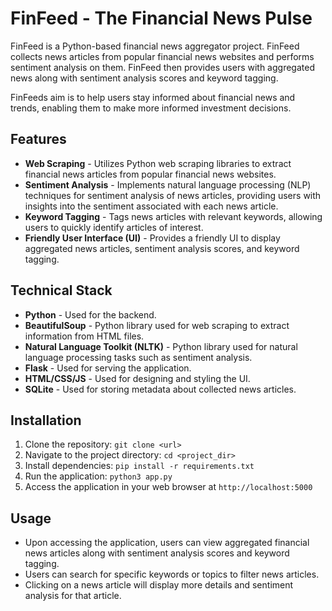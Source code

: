 # FinFeed - The Financial News Pulse

FinFeed is a Python-based financial news aggregator project. FinFeed collects news articles from popular financial news websites and performs sentiment analysis on them. FinFeed then provides users with aggregated news along with sentiment analysis scores and keyword tagging.

FinFeeds aim is to help users stay informed about financial news and trends, enabling them to make more informed investment decisions.

## Features

- **Web Scraping** - Utilizes Python web scraping libraries to extract financial news articles from popular financial news websites.
- **Sentiment Analysis** - Implements natural language processing (NLP) techniques for sentiment analysis of news articles, providing users with insights into the sentiment associated with each news article.
- **Keyword Tagging** - Tags news articles with relevant keywords, allowing users to quickly identify articles of interest.
- **Friendly User Interface (UI)** - Provides a friendly UI to display aggregated news articles, sentiment analysis scores, and keyword tagging.

## Technical Stack

- **Python** - Used for the backend.
- **BeautifulSoup** - Python library used for web scraping to extract information from HTML files.
- **Natural Language Toolkit (NLTK)** - Python library used for natural language processing tasks such as sentiment analysis.
- **Flask** - Used for serving the application.
- **HTML/CSS/JS** - Used for designing and styling the UI.
- **SQLite** - Used for storing metadata about collected news articles.

## Installation

1. Clone the repository: `git clone <url>`
2. Navigate to the project directory: `cd <project_dir>`
3. Install dependencies: `pip install -r requirements.txt`
4. Run the application: `python3 app.py`
5. Access the application in your web browser at `http://localhost:5000`

## Usage

- Upon accessing the application, users can view aggregated financial news articles along with sentiment analysis scores and keyword tagging.
- Users can search for specific keywords or topics to filter news articles.
- Clicking on a news article will display more details and sentiment analysis for that article.
